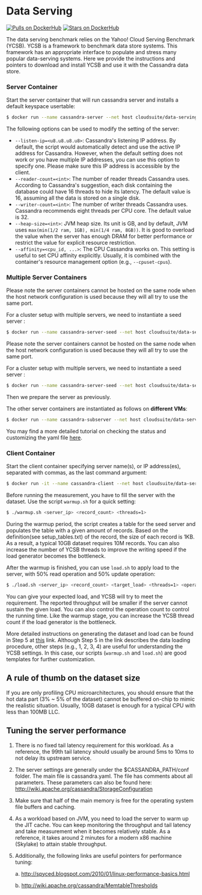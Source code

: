 # Data Serving

[![Pulls on DockerHub][dhpulls]][dhrepo] [![Stars on DockerHub][dhstars]][dhrepo]

The data serving benchmark relies on the Yahoo! Cloud Serving Benchmark (YCSB). YCSB is a framework to benchmark data store systems. This framework has an appropriate interface to populate and stress many popular data-serving systems. Here we provide the instructions and pointers to download and install YCSB and use it with the Cassandra data store.

### Server Container

Start the server container that will run cassandra server and installs a default keyspace usertable:

```bash
$ docker run --name cassandra-server --net host cloudsuite/data-serving:server
```

The following options can be used to modify the setting of the server:
- `--listen-ip=<u8.u8.u8.u8>`: Cassandra's listening IP address. By default, the script would automatically detect and use the active IP address for Cassandra. However, when the default setting does not work or you have multiple IP addresses, you can use this option to specify one. Please make sure this IP address is accessible by the client. 
- `--reader-count=<int>`: The number of reader threads Cassandra uses. According to Cassandra's suggestion, each disk containing the database could have 16 threads to hide its latency. The default value is 16, assuming all the data is stored on a single disk.
- `--writer-count=<int>`: The number of writer threads Cassandra uses. Cassandra recommends eight threads per CPU core. The default value is 32.
- `--heap-size=<int>`: JVM heap size. Its unit is GB, and by default, JVM uses `max(min(1/2 ram, 1GB), min(1/4 ram, 8GB))`. It is good to overload the value when the server has enough DRAM for better performance or restrict the value for explicit resource restriction.
- `--affinity=<cpu_id, ...>`: The CPU Cassandra works on. This setting is useful to set CPU affinity explicitly. Usually, it is combined with the container's resource management option (e.g., `--cpuset-cpus`). 

### Multiple Server Containers

Please note the server containers cannot be hosted on the same node when the host network configuration is used because they will all try to use the same port.

For a cluster setup with multiple servers, we need to instantiate a seed server :

```bash
$ docker run --name cassandra-server-seed --net host cloudsuite/data-serving:server
```

Please note the server containers cannot be hosted on the same node when the host network configuration is used because they will all try to use the same port.

For a cluster setup with multiple servers, we need to instantiate a seed server :

```bash
$ docker run --name cassandra-server-seed --net host cloudsuite/data-serving:server
```

Then we prepare the server as previously.

The other server containers are instantiated as follows on **different VMs**:

```bash
$ docker run --name cassandra-subserver --net host cloudsuite/data-serving:server --seed-server-ip=<seed node IP address>
``` 

You may find a more detailed tutorial on checking the status and customizing the yaml file [here](https://www.digitalocean.com/community/tutorials/how-to-install-cassandra-and-run-a-multi-node-cluster-on-ubuntu-22-04).

### Client Container
Start the client container specifying server name(s), or IP address(es), separated with commas, as the last command argument:

```bash
$ docker run -it --name cassandra-client --net host cloudsuite/data-serving:client bash
```

Before running the measurement, you have to fill the server with the dataset. Use the script `warmup.sh` for a quick setting:

```bash
$ ./warmup.sh <server_ip> <record_count> <threads=1>
```

During the warmup period, the script creates a table for the seed server and populates the table with a given amount of records. Based on the definition(see setup_tables.txt) of the record, the size of each record is 1KB. As a result, a typical 10GB dataset requires 10M records. You can also increase the number of YCSB threads to improve the writing speed if the load generator becomes the bottleneck.


After the warmup is finished, you can use `load.sh` to apply load to the server, with 50% read operation and 50% update operation:

```bash
$ ./load.sh <server_ip> <record_count> <target_load> <threads=1> <operation_count=load * 60>
```

You can give your expected load, and YCSB will try to meet the requirement. The reported throughput will be smaller if the server cannot sustain the given load. You can also control the operation count to control the running time. Like the warmup stage, you can increase the YCSB thread count if the load generator is the bottleneck.

More detailed instructions on generating the dataset and load can be found in Step 5 at [this](http://github.com/brianfrankcooper/YCSB/wiki/Running-a-Workload) link. Although Step 5 in the link describes the data loading procedure, other steps (e.g., 1, 2, 3, 4) are useful for understanding the YCSB settings. In this case, our scripts (`warmup.sh` and `load.sh`) are good templates for further customization.

A rule of thumb on the dataset size
-----------------------------------
If you are only profiling CPU microarchitectures, you should ensure that the hot data part (3% ~ 5% of the dataset) cannot be buffered on-chip to mimic the realistic situation. Usually, 10GB dataset is enough for a typical CPU with less than 100MB LLC.

Tuning the server performance
-----------------------------
1. There is no fixed tail latency requirement for this workload. As a reference, the 99th tail latency should usually be around 5ms to 10ms to not delay its upstream service.
2. The server settings are generally under the $CASSANDRA_PATH/conf folder. The main file is cassandra.yaml. The file has comments about all parameters. These parameters can also be found here: http://wiki.apache.org/cassandra/StorageConfiguration
3. Make sure that half of the main memory is free for the operating system file buffers and caching. 
4. As a workload based on JVM, you need to load the server to warm up the JIT cache. You can keep monitoring the throughput and tail latency and take measurement when it becomes relatively stable. As a reference, it takes around 2 minutes for a modern x86 machine (Skylake) to attain stable throughput.
5. Additionally, the following links are useful pointers for performance tuning:

    a. http://spyced.blogspot.com/2010/01/linux-performance-basics.html

    b. http://wiki.apache.org/cassandra/MemtableThresholds

[dhrepo]: https://hub.docker.com/r/cloudsuite/data-serving/ "DockerHub Page"
[dhpulls]: https://img.shields.io/docker/pulls/cloudsuite/data-serving.svg "Go to DockerHub Page"
[dhstars]: https://img.shields.io/docker/stars/cloudsuite/data-serving.svg "Go to DockerHub Page"
